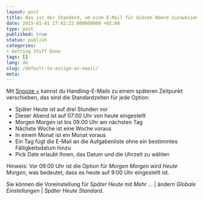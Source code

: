 ```yaml
---
layout: post
title: Was ist der Standard, um eine E-Mail für diesen Abend zuzuweisen? Morgen früh? Im Laufe des Tages?
date: 2015-01-01 17:42:22.000000000 +02:00
type: post
published: true
status: publish
categories:
- Getting Stuff Done
tags: []
lang: de
slug: /default-to-assign-an-email/
meta:
---
```


Mit [Snooze +](/mark-as-later/) kannst du Handling-E-Mails zu einem späteren Zeitpunkt verschieben, das sind die Standardzeiten für jede Option:

* Später Heute ist auf drei Stunden vor
* Dieser Abend ist auf 07:00 Uhr von heute eingestellt
* Morgen Morgen ist bis 09:00 Uhr am nächsten Tag
* Nächste Woche ist eine Woche voraus
* In einem Monat ist ein Monat voraus
* Ein Tag fügt die E-Mail an die Aufgabenliste ohne ein bestimmtes Fälligkeitsdatum hinzu
* Pick Date erlaubt Ihnen, das Datum und die Uhrzeit zu wählen

Hinweis: Vor 09:00 Uhr ist die Option für *Morgen Morgen* wird *Heute Morgen*, was bedeutet, dass es heute auf 9:00 Uhr eingestellt ist.

Sie können die Voreinstellung für *Später Heute* mit *Mehr ...* \| ändern *Globale Einstellungen* \| *Später Heute Standard*.
